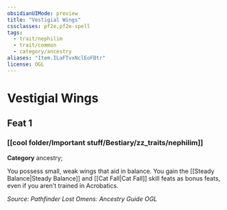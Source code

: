```yaml
---
obsidianUIMode: preview
title: "Vestigial Wings"
cssclasses: pf2e,pf2e-spell
tags:
  - trait/nephilim
  - trait/common
  - category/ancestry
aliases: "Item.ILaFTvxNclEoFBtr"
license: OGL
---
```

# Vestigial Wings
## Feat 1
### [[cool folder/Important stuff/Bestiary/zz_traits/nephilim]]

**Category** ancestry; 




You possess small, weak wings that aid in balance. You gain the [[Steady Balance|Steady Balance]] and [[Cat Fall|Cat Fall]] skill feats as bonus feats, even if you aren't trained in Acrobatics.

*Source: Pathfinder Lost Omens: Ancestry Guide*
*OGL*
